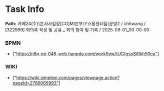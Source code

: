 # Task Info

**Path:** 카페24(주)\본사사업장\[CG]MI본부\Y쇼핑센터팀\운영2 / chhwang / [322999] 회의록 작성 및 공유 _ 회의 참여 및 기록 / 2025-09-01_00-00-00

### BPMN
- ["https://n8n-mi-046-web.hanpda.com/workflow/tUGfqsoSiRkh90ca"]

### WIKI
- ["https://wiki.simplexi.com/pages/viewpage.action?pageId=2786065993"]

